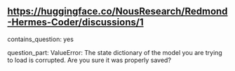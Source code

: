 ## https://huggingface.co/NousResearch/Redmond-Hermes-Coder/discussions/1

contains_question: yes

question_part: ValueError: The state dictionary of the model you are trying to load is corrupted. Are you sure it was properly saved?